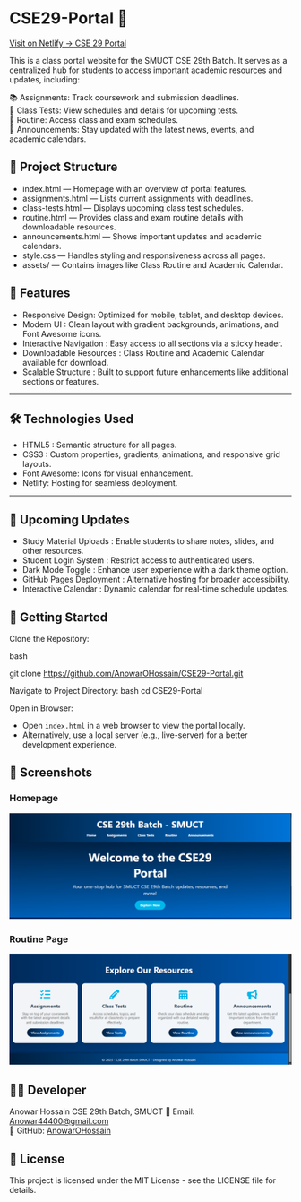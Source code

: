 # CSE29-Portal 🚀

[Visit on Netlify → CSE 29 Portal](https://cse29portal.netlify.app)  

This is a class portal website for the SMUCT CSE 29th Batch. It serves as a centralized hub for students to access important academic resources and updates, including:

📚 Assignments: Track coursework and submission deadlines.  
📝 Class Tests: View schedules and details for upcoming tests.  
📅 Routine: Access class and exam schedules.  
📢 Announcements: Stay updated with the latest news, events, and academic calendars.

## 📂 Project Structure

- index.html — Homepage with an overview of portal features.  
- assignments.html — Lists current assignments with deadlines.  
- class-tests.html — Displays upcoming class test schedules.  
- routine.html — Provides class and exam routine details with downloadable resources.  
- announcements.html — Shows important updates and academic calendars.  
- style.css — Handles styling and responsiveness across all pages.  
- assets/ — Contains images like Class Routine and Academic Calendar.

## 📌 Features

- Responsive Design: Optimized for mobile, tablet, and desktop devices.  
- Modern UI : Clean layout with gradient backgrounds, animations, and Font Awesome icons.  
- Interactive Navigation : Easy access to all sections via a sticky header.  
- Downloadable Resources : Class Routine and Academic Calendar available for download.  
- Scalable Structure : Built to support future enhancements like additional sections or features.

---

## 🛠️ Technologies Used

- HTML5 : Semantic structure for all pages.  
- CSS3 : Custom properties, gradients, animations, and responsive grid layouts.  
- Font Awesome: Icons for visual enhancement.  
- Netlify: Hosting for seamless deployment.

---

## 🔧 Upcoming Updates

- Study Material Uploads : Enable students to share notes, slides, and other resources.  
- Student Login System : Restrict access to authenticated users.  
- Dark Mode Toggle : Enhance user experience with a dark theme option.  
- GitHub Pages Deployment : Alternative hosting for broader accessibility.  
- Interactive Calendar : Dynamic calendar for real-time schedule updates.


## 🚀 Getting Started

Clone the Repository:

bash

git clone https://github.com/AnowarOHossain/CSE29-Portal.git


Navigate to Project Directory:
bash
cd CSE29-Portal

Open in Browser:
- Open `index.html` in a web browser to view the portal locally.  
- Alternatively, use a local server (e.g., live-server) for a better development experience.

## 📸 Screenshots

### Homepage
![Homepage](assets/screenshot1.png)

### Routine Page
![Routine Page](assets/screenshot2.png)


## 👨‍💻 Developer

Anowar Hossain
CSE 29th Batch, SMUCT
📧 Email: [Anowar44400@gmail.com](mailto:Anowar44400@gmail.com)  
🔗 GitHub: [AnowarOHossain](https://github.com/AnowarOHossain)


## 📜 License

This project is licensed under the MIT License - see the LICENSE file for details.

